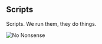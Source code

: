 ## Scripts

Scripts. We run them, they do things.

![No Nonsense](http://i.imgur.com/eEuWKmy.gif "No Nonsense")
